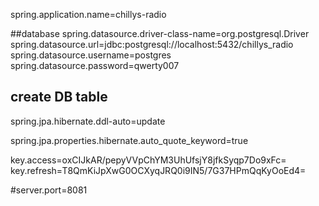 spring.application.name=chillys-radio

##database
spring.datasource.driver-class-name=org.postgresql.Driver
spring.datasource.url=jdbc:postgresql://localhost:5432/chillys_radio
spring.datasource.username=postgres
spring.datasource.password=qwerty007

## create DB table
spring.jpa.hibernate.ddl-auto=update

spring.jpa.properties.hibernate.auto_quote_keyword=true

key.access=oxCIJkAR/pepyVVpChYM3UhUfsjY8jfkSyqp7Do9xFc=
key.refresh=T8QmKiJpXwG0OCXyqJRQ0i9IN5/7G37HPmQqKyOoEd4=

#server.port=8081

